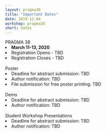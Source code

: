 ```yaml
---
layout: pragma38
title: "Important Dates"
date: 2019-12-04
workshop: pragma38
short: dates
---
```


<div class="border38">PRAGMA 38 </div>

<li><strong>March 11-13, 2020</strong></li>
<li>Registration Opens - TBD</li>
<li>Registration Closes - TBD</li><br>

<div class="border38">Poster <!--(Chair: TBD) --></div>
<li>Deadline for abstract submission: TBD</li>
<li>Author notification: TBD</li>
<li>File submission for free poster printing: TBD</li><br>

<div class="border38">Demo <!--(Chair: TBD)--> </div>
<li>Deadline for abstract submission: TBD</li>
<li>Author notification: TBD</li><br>

<div class="border38">Student Workshop Presentations<!--(Chair: TBD)--> </div>
<li>Deadline for abstract submission: TBD</li>
<li>Author notification: TBD</li>
